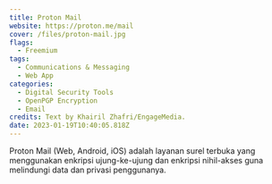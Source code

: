 ```yaml
---
title: Proton Mail
website: https://proton.me/mail
cover: /files/proton-mail.jpg
flags:
  - Freemium
tags:
  - Communications & Messaging
  - Web App
categories:
  - Digital Security Tools
  - OpenPGP Encryption
  - Email
credits: Text by Khairil Zhafri/EngageMedia.
date: 2023-01-19T10:40:05.818Z
---
```

Proton Mail (Web, Android, iOS) adalah layanan surel terbuka yang menggunakan enkripsi ujung-ke-ujung dan enkripsi nihil-akses guna melindungi data dan privasi penggunanya.